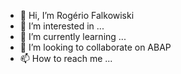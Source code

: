 - 👋 Hi, I’m Rogério Falkowiski
- 👀 I’m interested in ...
- 🌱 I’m currently learning ...
- 💞️ I’m looking to collaborate on ABAP
- 📫 How to reach me ...

<!---
RogerFalk/RogerFalk is a ✨ special ✨ repository because its `README.md` (this file) appears on your GitHub profile.
You can click the Preview link to take a look at your changes.
--->
